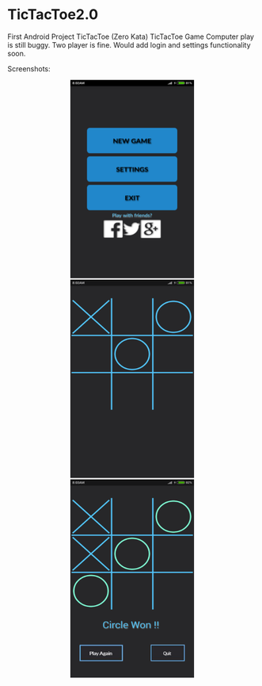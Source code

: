 # TicTacToe2.0
First Android Project TicTacToe (Zero Kata)
TicTacToe Game Computer play is still buggy. Two player is fine.
Would add login and settings functionality soon.

Screenshots:
<center>
<img src='/1.png' width='250' height='400'> </br>
<img src='/2.png' width='250' height='400'> </br>
<img src='/3.png' width='250' height='400'> </br>
<center>


